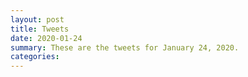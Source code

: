 ```yaml
---
layout: post
title: Tweets
date: 2020-01-24
summary: These are the tweets for January 24, 2020.
categories:
---
```


